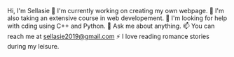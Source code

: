 Hi, I'm Sellasie
🔭 I'm currently working on creating my own webpage.
🌱 I'm also taking an extensive course in web developement.
🤔 I'm looking for help with cding using C++ and Python.
💬 Ask me about anything.
📫 You can reach me at sellasie2019@gmail.com
⚡ I love reading romance stories during my leisure.
<!--
**La-sie/La-sie** is a ✨ _special_ ✨ repository because its `README.md` (this file) appears on your GitHub profile.

Here are some ideas to get you started:

- 🔭 I’m currently working on ...
- 🌱 I’m currently learning ...
- 👯 I’m looking to collaborate on ...
- 🤔 I’m looking for help with ...
- 💬 Ask me about ...
- 📫 How to reach me: ...
- 😄 Pronouns: ...
- ⚡ Fun fact: ...
-->
